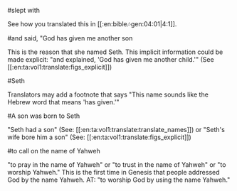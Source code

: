 #slept with

See how you translated this in [[:en:bible:notes:gen:04:01|4:1]].

#and said, "God has given me another son

This is the reason that she named Seth. This implicit information could be made explicit: "and explained, 'God has given me another child.'" (See [[:en:ta:vol1:translate:figs_explicit]])

#Seth

Translators may add a footnote that says "This name sounds like the Hebrew word that means 'has given.'"

#A son was born to Seth

"Seth had a son" (See: [[:en:ta:vol1:translate:translate_names]]) or "Seth's wife bore him a son" (See: [[:en:ta:vol1:translate:figs_explicit]])

#to call on the name of Yahweh

"to pray in the name of Yahweh" or "to trust in the name of Yahweh" or "to worship Yahweh." This is the first time in Genesis that people addressed God by the name Yahweh. AT: "to worship God by using the name Yahweh."